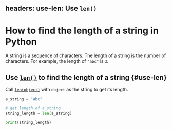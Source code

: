 headers:
  use-len: Use `len()`
---
# How to find the length of a string in Python
A string is a sequence of characters. The length of a string is the number of characters. For example, the length of `"abc"` is `3`.

## Use [`len()`](kite-sym:builtins.len) to find the length of a string {#use-len}
Call [`len(object)`](kite-sym:builtins.len) with `object` as the string to get its length.
```python
a_string = "abc"

# get length of a_string
string_length = len(a_string)

print(string_length)
```
